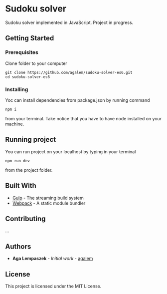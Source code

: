 # Sudoku solver

Sudoku solver implemented in JavaScript. Project in progress.

## Getting Started

### Prerequisites

Clone folder to your computer

```
git clone https://github.com/agalem/sudoku-solver-es6.git
cd sudoku-solver-es6
```

### Installing

Yoc can install dependencies from package.json by running command

```
npm i
```

from your terminal. Take notice that you have to have node installed on your machine.

## Running project

You can run project on your localhost by typing in your terminal

```
npm run dev
```

from the project folder.

## Built With

* [Gulp](https://gulpjs.com/) - The streaming build system
* [Webpack](https://webpack.js.org/) - A static module bundler

## Contributing
...

## Authors

* **Aga Lempaszek** - *Initial work* - [agalem](https://github.com/agalem)

## License

This project is licensed under the MIT License.

